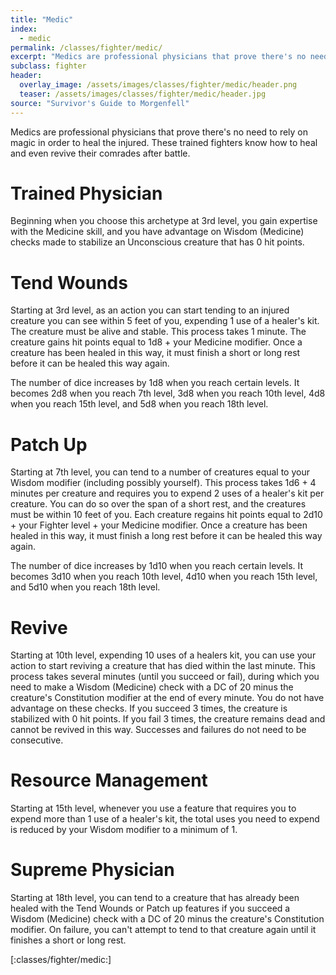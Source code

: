 ```yaml
---
title: "Medic"
index:
  - medic
permalink: /classes/fighter/medic/
excerpt: "Medics are professional physicians that prove there's no need to rely on magic in order to heal the injured."
subclass: fighter
header:
  overlay_image: /assets/images/classes/fighter/medic/header.png
  teaser: /assets/images/classes/fighter/medic/header.jpg
source: "Survivor's Guide to Morgenfell"
---
```

Medics are professional physicians that prove there's no need to rely on magic in order to heal the injured. These trained fighters know how to heal and even revive their comrades after battle.

# Trained Physician
Beginning when you choose this archetype at 3rd level, you gain expertise with the Medicine skill, and you have advantage on Wisdom (Medicine) checks made to stabilize an Unconscious creature that has 0 hit points.

# Tend Wounds
Starting at 3rd level, as an action you can start tending to an injured creature you can see within 5 feet of you, expending 1 use of a healer's kit. The creature must be alive and stable. This process takes 1 minute. The creature gains hit points equal to 1d8 + your Medicine modifier. Once a creature has been healed in this way, it must finish a short or long rest before it can be healed this way again.

The number of dice increases by 1d8 when you reach certain levels. It becomes 2d8 when you reach 7th level, 3d8 when you reach 10th level, 4d8 when you reach 15th level, and 5d8 when you reach 18th level.

# Patch Up
Starting at 7th level, you can tend to a number of creatures equal to your Wisdom modifier (including possibly yourself). This process takes 1d6 + 4 minutes per creature and requires you to expend 2 uses of a healer's kit per creature. You can do so over the span of a short rest, and the creatures must be within 10 feet of you. Each creature regains hit points equal to 2d10 + your Fighter level + your Medicine modifier. Once a creature has been healed in this way, it must finish a long rest before it can be healed this way again.

The number of dice increases by 1d10 when you reach certain levels. It becomes 3d10 when you reach 10th level, 4d10 when you reach 15th level, and 5d10 when you reach 18th level.

# Revive
Starting at 10th level, expending 10 uses of a healers kit, you can use your action to start reviving a creature that has died within the last minute. This process takes several minutes (until you succeed or fail), during which you need to make a Wisdom (Medicine) check with a DC of 20 minus the creature's Constitution modifier at the end of every minute. You do not have advantage on these checks. If you succeed 3 times, the creature is stabilized with 0 hit points. If you fail 3 times, the creature remains dead and cannot be revived in this way. Successes and failures do not need to be consecutive.

# Resource Management
Starting at 15th level, whenever you use a feature that requires you to expend more than 1 use of a healer's kit, the total uses you need to expend is reduced by your Wisdom modifier to a minimum of 1.

# Supreme Physician
Starting at 18th level, you can tend to a creature that has already been healed with the Tend Wounds or Patch up features if you succeed a Wisdom (Medicine) check with a DC of 20 minus the creature's Constitution modifier. On failure, you can't attempt to tend to that creature again until it finishes a short or long rest.

[:classes/fighter/medic:]
